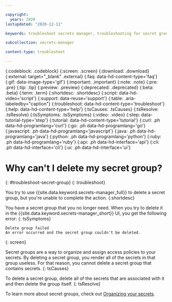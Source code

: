 ```yaml
---

copyright:
  years: 2020
lastupdated: "2020-12-11"

keywords: troubleshoot secrets manager, troubleshooting for secret group, delete secret group, can't delete secret group, unable to delete secret group, troubleshooting Secrets Manager

subcollection: secrets-manager

content-type: troubleshoot

---
```


{:codeblock: .codeblock}
{:screen: .screen}
{:download: .download}
{:external: target="_blank" .external}
{:faq: data-hd-content-type='faq'}
{:gif: data-image-type='gif'}
{:important: .important}
{:note: .note}
{:pre: .pre}
{:tip: .tip}
{:preview: .preview}
{:deprecated: .deprecated}
{:beta: .beta}
{:term: .term}
{:shortdesc: .shortdesc}
{:script: data-hd-video='script'}
{:support: data-reuse='support'}
{:table: .aria-labeledby="caption"}
{:troubleshoot: data-hd-content-type='troubleshoot'}
{:help: data-hd-content-type='help'}
{:tsCauses: .tsCauses}
{:tsResolve: .tsResolve}
{:tsSymptoms: .tsSymptoms}
{:video: .video}
{:step: data-tutorial-type='step'}
{:tutorial: data-hd-content-type='tutorial'}
{:curl: .ph data-hd-programlang='curl'}
{:go: .ph data-hd-programlang='go'} 
{:javascript: .ph data-hd-programlang='javascript'}
{:java: .ph data-hd-programlang='java'}
{:python: .ph data-hd-programlang='python'}
{:ruby: .ph data-hd-programlang='ruby'}
{:api: .ph data-hd-interface='api'}
{:cli: .ph data-hd-interface='cli'}
{:ui: .ph data-hd-interface='ui'}


# Why can't I delete my secret group?
{: #troubleshoot-secret-group}
{: troubleshoot}

You try to use {{site.data.keyword.secrets-manager_full}} to delete a secret group, but you're unable to complete the action.
{:shortdesc}


You have a secret group that you no longer need. When you try to delete it in the {{site.data.keyword.secrets-manager_short}} UI, you get the following error:
{: tsSymptoms}

```
Delete group failed
An error occurred and the secret group couldn't be deleted.
```
{: screen}
   
Secret groups are a way to organize and assign access policies to your secrets. By deleting a secret group, you render all of the secrets in that group useless. For that reason, you cannot delete a secret group that contains secrets.
{: tsCauses}

To delete a secret group, delete all of the secrets that are associated with it and then delete the group itself.
{: tsResolve}

To learn more about secret groups, check out [Organizing your secrets](/docs/secrets-manager?topic=secrets-manager-secret-groups).
